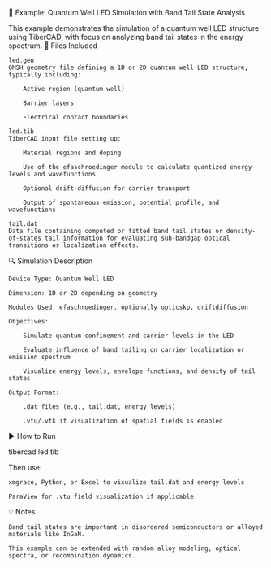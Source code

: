 📄 Example: Quantum Well LED Simulation with Band Tail State Analysis

This example demonstrates the simulation of a quantum well LED structure using TiberCAD, with focus on analyzing band tail states in the energy spectrum.
🧪 Files Included

    led.geo
    GMSH geometry file defining a 1D or 2D quantum well LED structure, typically including:

        Active region (quantum well)

        Barrier layers

        Electrical contact boundaries

    led.tib
    TiberCAD input file setting up:

        Material regions and doping

        Use of the efaschroedinger module to calculate quantized energy levels and wavefunctions

        Optional drift-diffusion for carrier transport

        Output of spontaneous emission, potential profile, and wavefunctions

    tail.dat
    Data file containing computed or fitted band tail states or density-of-states tail information for evaluating sub-bandgap optical transitions or localization effects.

🔍 Simulation Description

    Device Type: Quantum Well LED

    Dimension: 1D or 2D depending on geometry

    Modules Used: efaschroedinger, optionally opticskp, driftdiffusion

    Objectives:

        Simulate quantum confinement and carrier levels in the LED

        Evaluate influence of band tailing on carrier localization or emission spectrum

        Visualize energy levels, envelope functions, and density of tail states

    Output Format:

        .dat files (e.g., tail.dat, energy levels)

        .vtu/.vtk if visualization of spatial fields is enabled

▶️ How to Run

tibercad led.tib

Then use:

    xmgrace, Python, or Excel to visualize tail.dat and energy levels

    ParaView for .vtu field visualization if applicable

💡 Notes

    Band tail states are important in disordered semiconductors or alloyed materials like InGaN.

    This example can be extended with random alloy modeling, optical spectra, or recombination dynamics.
